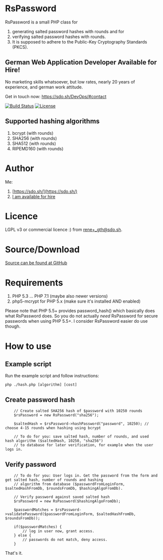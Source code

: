 # RsPassword

RsPassword is a small PHP class for

1. generating salted password hashes with rounds and for
1. verifying salted password hashes with rounds.
1. It is supposed to adhere to the Public-Key Cryptography Standards (PKCS).

## German Web Application Developer Available for Hire!

No marketing skills whatsoever, but low rates, nearly 20 years of experience, and german work attitude.

Get in touch now: https://sdo.sh/DevOps/#contact

[![Build Status](https://travis-ci.org/rene-s/RsPassword.svg)](https://travis-ci.org/rene-s/RsPassword)
[![License](https://img.shields.io/badge/License-LGPL-blue.svg)](https://opensource.org/licenses/LGPL-3.0)

## Supported hashing algorithms

1. bcrypt (with rounds)
1. SHA256 (with rounds)
1. SHA512 (with rounds)
1. RIPEMD160 (with rounds)

# Author

Me:

1. [https://sdo.sh/](https://sdo.sh/)
1. [I am available for hire](mailto:rene+_gth@sdo.sh)

# Licence

LGPL v3 or commercial licence :) from rene+_gth@sdo.sh.

# Source/Download

[Source can be found at GitHub](https://github.com/rene-s/RsPassword)

# Requirements

1. PHP 5.3 ... PHP 7.1 (maybe also newer versions)
1. php5-mcrypt for PHP 5.x (make sure it's installed AND enabled)

Please note that PHP 5.5+ provides password_hash() which basically does what RsPassword does.
So you do not actually *need* RsPassword for secure passwords when using PHP 5.5+.
I consider RsPassword easier do use though.

# How to use

## Example script

Run the example script and follow instructions:

```
php ./hash.php [algorithm] [cost]
```

## Create password hash

```
    // Create salted SHA256 hash of $password with 10250 rounds
    $rsPassword = new RsPassword("sha256");

    $saltedHash = $rsPassword->hashPassword("password", 10250); // choose 4-15 rounds when hashing using bcrypt

    // To do for you: save salted hash, number of rounds, and used hash algorithm ($saltedHash, 10250, "sha256")
    // to database for later verification, for example when the user logs in.
```

## Verify password

```
    // To do for you: User logs in. Get the password from the form and get salted hash, number of rounds and hashing
    // algorithm from database ($passwordFromLoginForm, $saltedHashFromDb, $roundsFromDb, $hashingAlgoFromDb).

    // Verify password against saved salted hash
    $rsPassword = new RsPassword($hashingAlgoFromDb);

    $passwordMatches = $rsPassword->validatePassword($passwordFromLoginForm, $saltedHashFromDb, $roundsFromDb));

    if($passwordMatches) {
        // log in user now, grant access.
    } else {
        // passwords do not match, deny access.
    }
```

That's it.

